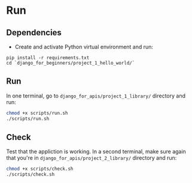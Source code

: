 # Run

## Dependencies

* Create and activate Python virtual environment and run:

```
pip install -r requirements.txt
cd `django_for_beginners/project_1_hello_world/`
```

## Run

In one terminal, go to `django_for_apis/project_1_library/` directory and run:

```bash
chmod +x scripts/run.sh
./scripts/run.sh
```

## Check

Test that the appliction is working. In a second terminal, make sure again that you're in `django_for_apis/project_2_library/` directory and run:

```bash
chmod +x scripts/check.sh
./scripts/check.sh
```
